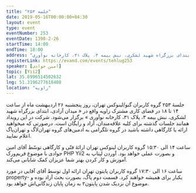 ```yaml
---
title: "جلسه ۲۵۳"
date: 2019-05-16T00:00:00+04:30
layout: event
type: event
eventNumber: 253
eventDate: 1398-2-26
startTime: 14:00
endTime: 18:00
address: "میدان آزادی، ابتدای بزرگراه شهید لشکری، نبش بیمه ۳، پلاک ۳۱، کارخانه نوآوری"
registerLink: https://evand.com/events/tehlug253
speaker: [امین جوادی]
topic: [Yii2]
lat: 35.6996514502632
lng: 51.3196277618408
location: "زاویه"
---
```

جلسهٔ ۲۵۳ گروه کاربران گنو/لینوکس تهران، روز پنجشنبه ۲۶ اردیبهشت ماه از ساعت ۱۴ تا ۱۸ در فضای کاری مشترک زاویه واقع در « میدان آزادی، ابتدای بزرگراه شهید لشکری، نبش بیمه ۳، پلاک ۳۱، کارخانه نوآوری » برگزار می‌شود.
شرکت در این رویداد همانند جلسات گذشته برای کلیه علاقه‌مندان، آزاد و رایگان است.
درصورتی که میخواهید ارائه یا کارگاهی داشته باشید در گروه تلگرامی به ادمین‌های گروه تهران‌لاگ و تهران‌پاگ اعلام نمایید.

ساعت ۱۴ الی ۱۵:۳۰ گروه کاربران لینوکس تهران
ارائهٔ فنّی و کارگاهی توسّط آقای امین جوادی با موضوع فریم‌ورک PHP Yii2 و بصورت عملی خواهد بود. آوردن لپتاپ به آموزش و کار کردن بهتر شما عزیزان کمک شایانی می‌کند.

ساعت ۱۶ الی ۱۷:۳۰ گروه کاربران پایتون تهران
ارائه اول توسط آقای آقایی در مورد property- یکبار برای همیشه خواهند کرد.
قسمت دوم پاگ، بصورت بحث آزاد بوده و موضوع آن نزدیک ‌شدن پایتون۲ به زمان پایان زندگانی‌اش خواهد بود.
